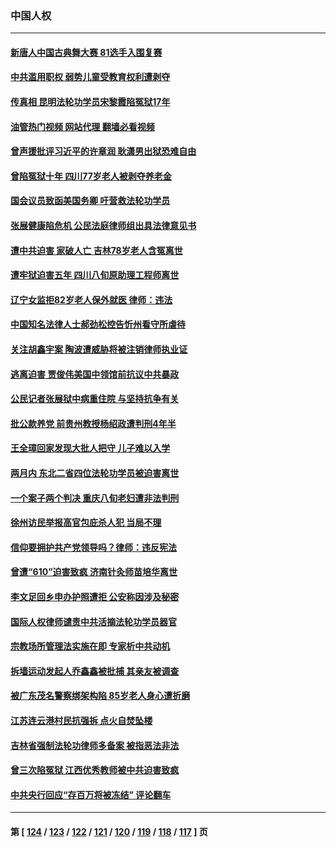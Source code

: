 ### 中国人权
---
#### [新唐人中国古典舞大赛 81选手入围复赛](../../pages/ncid278/n14069975.md?09090845) 
#### [中共滥用职权 弱势儿童受教育权利遭剥夺](../../pages/ncid278/n14069848.md?09090845) 
#### [传真相 昆明法轮功学员宋黎霞陷冤狱17年](../../pages/ncid278/n14069020.md?09090845) 
#### [油管热门视频 网站代理 翻墙必看视频](http://138.2.39.72:81/youtube.html?epic-marker?09090845)
#### [曾声援批评习近平的许章润 耿潇男出狱恐难自由](../../pages/ncid278/n14069648.md?09090845) 
#### [曾陷冤狱十年 四川77岁老人被剥夺养老金](../../pages/ncid278/n14068260.md?09090845) 
#### [国会议员致函美国务卿 吁营救法轮功学员](../../pages/ncid278/n14068427.md?09090845) 
#### [张展健康陷危机 公民法庭律师组出具法律意见书](../../pages/ncid278/n14068363.md?09090845) 
#### [遭中共迫害 家破人亡 吉林78岁老人含冤离世](../../pages/ncid278/n14066833.md?09090845) 
#### [遭牢狱迫害五年 四川八旬原助理工程师离世](../../pages/ncid278/n14066297.md?09090845) 
#### [辽宁女监拒82岁老人保外就医 律师：违法](../../pages/ncid278/n14065881.md?09090845) 
#### [中国知名法律人士郝劲松控告忻州看守所虐待](../../pages/ncid278/n14065877.md?09090845) 
#### [关注胡鑫宇案 陶波遭威胁将被注销律师执业证](../../pages/ncid278/n14065596.md?09090845) 
#### [逃离迫害 贾俊伟美国中领馆前抗议中共暴政](../../pages/ncid278/n14065504.md?09090845) 
#### [公民记者张展狱中病重住院 与坚持抗争有关](../../pages/ncid278/n14065221.md?09090845) 
#### [批公款养党 前贵州教授杨绍政遭判刑4年半](../../pages/ncid278/n14064553.md?09090845) 
#### [王全璋回家发现大批人把守 儿子难以入学](../../pages/ncid278/n14064364.md?09090845) 
#### [两月内 东北二省四位法轮功学员被迫害离世](../../pages/ncid278/n14063270.md?09090845) 
#### [一个案子两个判决 重庆八旬老妇遭非法判刑](../../pages/ncid278/n14063531.md?09090845) 
#### [徐州访民举报高官包庇杀人犯 当局不理](../../pages/ncid278/n14062521.md?09090845) 
#### [信仰要拥护共产党领导吗？律师：违反宪法](../../pages/ncid278/n14061325.md?09090845) 
#### [曾遭“610”迫害致疯 济南针灸师苗培华离世](../../pages/ncid278/n14060519.md?09090845) 
#### [李文足回乡申办护照遭拒 公安称因涉及秘密](../../pages/ncid278/n14061423.md?09090845) 
#### [国际人权律师谴责中共活摘法轮功学员器官](../../pages/ncid278/n14061274.md?09090845) 
#### [宗教场所管理法实施在即 专家析中共动机](../../pages/ncid278/n14061242.md?09090845) 
#### [拆墙运动发起人乔鑫鑫被批捕 其亲友被调查](../../pages/ncid278/n14060803.md?09090845) 
#### [被广东茂名警察绑架构陷 85岁老人身心遭折磨](../../pages/ncid278/n14059718.md?09090845) 
#### [江苏连云港村民抗强拆 点火自焚坠楼](../../pages/ncid278/n14060228.md?09090845) 
#### [吉林省强制法轮功律师多备案 被指恶法非法](../../pages/ncid278/n14059091.md?09090845) 
#### [曾三次陷冤狱 江西优秀教师被中共迫害致疯](../../pages/ncid278/n14058953.md?09090845) 
#### [中共央行回应“存百万将被冻结” 评论翻车](../../pages/ncid278/n14059559.md?09090845) 

---
#### 第 [ [124](./124.md?09090845) / [123](./123.md?09090845) / [122](./122.md?09090845) / [121](./121.md?09090845) / [120](./120.md?09090845) / [119](./119.md?09090845) / [118](./118.md?09090845) / [117](./117.md?09090845) ] 页
